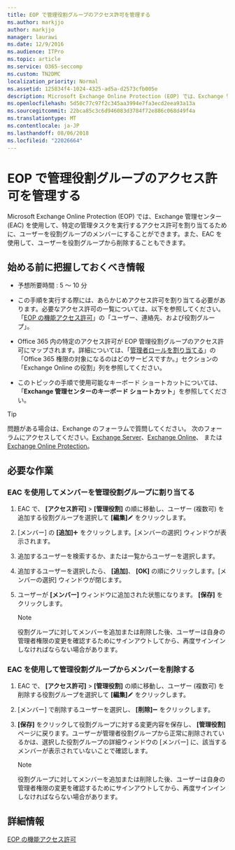 ```yaml
---
title: EOP で管理役割グループのアクセス許可を管理する
ms.author: markjjo
author: markjjo
manager: laurawi
ms.date: 12/9/2016
ms.audience: ITPro
ms.topic: article
ms.service: O365-seccomp
ms.custom: TN2DMC
localization_priority: Normal
ms.assetid: 125834f4-1024-4325-ad5a-d2573cfb005e
description: Microsoft Exchange Online Protection (EOP) では、Exchange 管理センター (EAC) を使用して、特定の管理タスクを実行するアクセス許可を割り当てるために、ユーザーを役割グループのメンバーにすることができます。また、EAC を使用して、ユーザーを役割グループから削除することもできます。
ms.openlocfilehash: 5d50c77c97f2c345aa3994e7fa3ecd2eea93a13a
ms.sourcegitcommit: 22bca85c3c6d946083d3784f72e886c068d49f4a
ms.translationtype: MT
ms.contentlocale: ja-JP
ms.lasthandoff: 08/06/2018
ms.locfileid: "22026664"
---
```

# <a name="manage-admin-role-group-permissions-in-eop"></a>EOP で管理役割グループのアクセス許可を管理する
  
Microsoft Exchange Online Protection (EOP) では、Exchange 管理センター (EAC) を使用して、特定の管理タスクを実行するアクセス許可を割り当てるために、ユーザーを役割グループのメンバーにすることができます。また、EAC を使用して、ユーザーを役割グループから削除することもできます。
  
## <a name="what-do-you-need-to-know-before-you-begin"></a>始める前に把握しておくべき情報

- 予想所要時間 : 5 ～ 10 分
    
- この手順を実行する際には、あらかじめアクセス許可を割り当てる必要があります。必要なアクセス許可の一覧については、以下を参照してください。「[EOP の機能アクセス許可](feature-permissions-in-eop.md)」の「ユーザー、連絡先、および役割グループ」。 
    
- Office 365 内の特定のアクセス許可が EOP 管理役割グループのアクセス許可にマップされます。詳細については、「[管理者ロールを割り当てる](https://go.microsoft.com/fwlink/p/?LinkId=286708)」の「Office 365 権限の対象になるのはどのサービスですか。」セクションの「Exchange Online の役割」列を参照してください。
    
- このトピックの手順で使用可能なキーボード ショートカットについては、「**Exchange 管理センターのキーボード ショートカット**」を参照してください。
    
> [!TIP]
> 問題がある場合は、Exchange のフォーラムで質問してください。 次のフォーラムにアクセスしてください。[Exchange Server](https://go.microsoft.com/fwlink/p/?linkId=60612)、[Exchange Online](https://go.microsoft.com/fwlink/p/?linkId=267542)、 または [Exchange Online Protection](https://go.microsoft.com/fwlink/p/?linkId=285351)。 
  
## <a name="what-do-you-want-to-do"></a>必要な作業

### <a name="use-the-eac-to-assign-members-to-admin-role-groups"></a>EAC を使用してメンバーを管理役割グループに割り当てる

1. EAC で、 **[アクセス許可]** \> **[管理役割]** の順に移動し、ユーザー (複数可) を追加する役割グループを選択して **[編集]**![編集アイコン](../media/ITPro-EAC-EditIcon.png) をクリックします。
    
2. [メンバー] の **[追加]**![[追加] アイコン](../media/ITPro-EAC-AddIcon.png) をクリックします。[メンバーの選択] ウィンドウが表示されます。
    
3. 追加するユーザーを検索するか、または一覧からユーザーを選択します。
    
4. 追加するユーザーを選択したら、 **[追加]**、 **[OK]** の順にクリックします。[メンバーの選択] ウィンドウが閉じます。
    
5. ユーザーが **[メンバー]** ウィンドウに追加された状態になります。 **[保存]** をクリックします。
    
    > [!NOTE]
    > 役割グループに対してメンバーを追加または削除した後、ユーザーは自身の管理者権限の変更を確認するためにサインアウトしてから、再度サインインしなければならない場合があります。 
  
### <a name="use-the-eac-to-remove-members-from-admin-role-groups"></a>EAC を使用して管理役割グループからメンバーを削除する

1. EAC で、 **[アクセス許可]** \> **[管理役割]** の順に移動し、ユーザー (複数可) を削除する役割グループを選択して **[編集]**![編集アイコン](../media/ITPro-EAC-EditIcon.png) をクリックします。
    
2. [メンバー] で削除するユーザーを選択し、 **[削除]**![[削除] アイコン](../media/ITPro-EAC-RemoveIcon.png) をクリックします。
    
3. **[保存]** をクリックして役割グループに対する変更内容を保存し、 **[管理役割]** ページに戻ります。ユーザーが管理者役割グループから正常に削除されているかは、選択した役割グループの詳細ウィンドウの [メンバー] に、該当するメンバーが表示されていないことで確認します。 
    
    > [!NOTE]
    > 役割グループに対してメンバーを追加または削除した後、ユーザーは自身の管理者権限の変更を確認するためにサインアウトしてから、再度サインインしなければならない場合があります。 
  
## <a name="for-more-information"></a>詳細情報

[EOP の機能アクセス許可](feature-permissions-in-eop.md)
  

